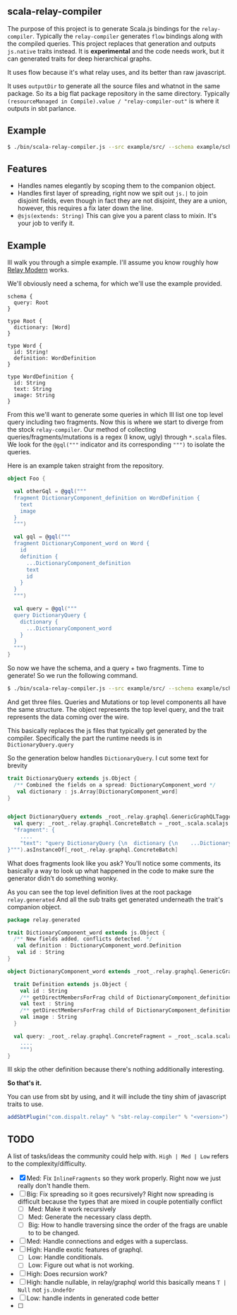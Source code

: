 
## scala-relay-compiler

The purpose of this project is to generate Scala.js bindings for the
`relay-compiler`.  Typically the `relay-compiler` generates `flow` bindings
along with the compiled queries.  This project replaces that generation and
outputs `js.native` traits instead.  It is **experimental** and the code needs work,
but it can generated traits for deep hierarchical graphs.

It uses flow because it's what relay uses, and its better than raw javascript.

It uses `outputDir` to generate all the source files and whatnot in the same package.
So its a big flat package repository in the same directory.
Typically `(resourceManaged in Compile).value / "relay-compiler-out"` is where it outputs
in sbt parlance.

## Example

```sh
$ ./bin/scala-relay-compiler.js --src example/src/ --schema example/schema.graphql --out example/out/
```

## Features
 - Handles names elegantly by scoping them to the companion object.
 - Handles first layer of spreading, right now we spit out `js.|` to
   join disjoint fields, even though in fact they are not disjoint,
   they are a union, however, this requires a fix later down the line.
 - `@sjs(extends: String)` This can give you a parent class to mixin.  It's
   your job to verify it.


## Example

Ill walk you through a simple example.  I'll assume you know roughly how [Relay Modern](https://github.com/facebook/relay/) works.

We'll obviously need a schema, for which we'll use the example provided.

```gql
schema {
  query: Root
}

type Root {
  dictionary: [Word]
}

type Word {
  id: String!
  definition: WordDefinition
}

type WordDefinition {
  id: String
  text: String
  image: String
}
```

From this we'll want to generate some queries in which Ill list one top level query including
two fragments.  Now this is where we start to diverge from the stock `relay-compiler`.  Our method
of collecting queries/fragments/mutations is a regex (I know, ugly) through `*.scala` files.  We look for the `@gql("""` indicator and its corresponding `""")` to isolate the queries.

Here is an example taken straight from the repository.

```scala
object Foo {

  val otherGql = @gql("""
  fragment DictionaryComponent_definition on WordDefinition {
    text
    image
  }
  """)

  val gql = @gql("""
  fragment DictionaryComponent_word on Word {
    id
    definition {
      ...DictionaryComponent_definition
      text
      id
    }
  }
  """)

  val query = @gql("""
  query DictionaryQuery {
    dictionary {
      ...DictionaryComponent_word
    }
  }
  """)
}
```

So now we have the schema, and a query + two fragments.  Time to generate!  So we run the following command.

```sh
$ ./bin/scala-relay-compiler.js --src example/src/ --schema example/schema.graphql --out example/out/
```

And get three files. Queries and Mutations or top level components all have the same
structure.  The object represents the top level query, and the trait represents the data coming over the wire.

This basically replaces the js files that typically get generated by the compiler.  Specifically the
part the runtime needs is in `DictionaryQuery.query`

So the generation below handles `DictionaryQuery`.  I cut some text for brevity

```scala
trait DictionaryQuery extends js.Object {
  /** Combined the fields on a spread: DictionaryComponent_word */
   val dictionary : js.Array[DictionaryComponent_word]
}


object DictionaryQuery extends _root_.relay.graphql.GenericGraphQLTaggedNode {
  val query: _root_.relay.graphql.ConcreteBatch = _root_.scala.scalajs.js.JSON.parse("""{
  "fragment": {
    ....
    "text": "query DictionaryQuery {\n  dictionary {\n    ...DictionaryComponent_word\n  }\n}\n\nfragment DictionaryComponent_word on Word {\n  id\n  definition {\n    ...DictionaryComponent_definition\n    text\n    id\n  }\n}\n\nfragment DictionaryComponent_definition on WordDefinition {\n  text\n  image\n}\n"
}""").asInstanceOf[_root_.relay.graphql.ConcreteBatch]

```

What does fragments look like you ask?  You'll notice some comments, its basically a way to look
up what happened in the code to make sure the generator didn't do something wonky.

As you can see the top level definition lives at the root package `relay.generated` And all the sub
traits get generated underneath the trait's companion object.

```scala
package relay.generated

trait DictionaryComponent_word extends js.Object {
  /** New fields added, conflicts detected. */
   val definition : DictionaryComponent_word.Definition
   val id : String
}

object DictionaryComponent_word extends _root_.relay.graphql.GenericGraphQLTaggedNode {

  trait Definition extends js.Object {
    val id : String
    /** getDirectMembersForFrag child of DictionaryComponent_definition Combining fields, with or? "true"  */
    val text : String
    /** getDirectMembersForFrag child of DictionaryComponent_definition */
    val image : String
  }

  val query: _root_.relay.graphql.ConcreteFragment = _root_.scala.scalajs.js.JSON.parse("""{
    ....
    """)
}
```

Ill skip the other definition because there's nothing additionally interesting.

**So that's it.**

You can use from sbt by using, and it will include the tiny shim of javascript traits to use.

```sbt
addSbtPlugin("com.dispalt.relay" % "sbt-relay-compiler" % "<version>")
```

## TODO

A list of tasks/ideas the community could help with. `High | Med | Low` refers to the complexity/difficulty.

 - [x] Med: Fix `InlineFragments` so they work properly.  Right now we just really
 don't handle them.
 - [ ] Big: Fix spreading so it goes recursively?  Right now spreading is
 difficult because the types that are mixed in couple potentially conflict
   - [ ] Med: Make it work recursively
   - [ ] Med: Generate the necessary class depth.
   - [ ] Big: How to handle traversing since the order of the frags are unable to
    to be changed.
 - [ ] Med: Handle connections and edges with a superclass.
 - [ ] High: Handle exotic features of graphql.
   - [ ] Low: Handle conditionals.
   - [ ] Low: Figure out what is not working.
 - [ ] High: Does recursion work?
 - [ ] High: handle nullable, in relay/graphql world this basically means `T | Null` not `js.UndefOr`
 - [ ] Low: handle indents in generated code better
 - [ ]
